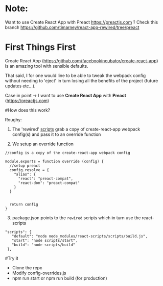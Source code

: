 # Note:
Want to use Create React App with Preact https://preactjs.com ? Check this branch https://github.com/timarney/react-app-rewired/tree/preact

# First Things First

Create React App (https://github.com/facebookincubator/create-react-app) is an amazing tool with sensible defaults.

That said, I for one would line to be able to tweak the webpack config without needing to 'eject' in turn losing all the benefits of the project (future updates etc...).

Case in point -> I want to use **Create React App** with **Preact**  (https://preactjs.com)


#How does this work?

Roughy:

1. The 'rewired' [scripts](https://github.com/timarney/react-app-rewired/tree/master/scripts) grab a copy of create-react-app webpack config(s) and pass it to an override function

2. We setup an override function
```
//config is a copy of the create-react-app webpack config

module.exports = function override (config) {
  //setup preact
  config.resolve = {
    "alias": {
      "react": "preact-compat",
      "react-dom": "preact-compat"
    }
  }


  return config
}
```

3. package.json points to the `rewired` scripts which in turn use the react-scripts

 ```
 "scripts": {
    "default": "node node_modules/react-scripts/scripts/build.js",
    "start": "node scripts/start",
    "build": "node scripts/build"
  },
```


#Try it
* Clone the repo
* Modify config-overrides.js
* npm run start or npm run build (for production)
